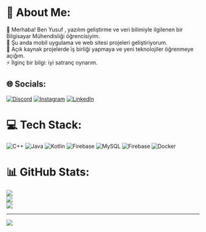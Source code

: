 # 💫 About Me:
👋 Merhaba! Ben Yusuf , yazılım geliştirme ve veri bilimiyle ilgilenen bir Bilgisayar Mühendisliği öğrencisiyim.  <br>🔭 Şu anda mobil uygulama ve web sitesi projeleri geliştiriyorum.  <br>👯 Açık kaynak projelerde iş birliği yapmaya ve yeni teknolojiler öğrenmeye açığım.  <br>  ⚡ İlginç bir bilgi: iyi satranç oynarım.


## 🌐 Socials:
[![Discord](https://img.shields.io/badge/Discord-%237289DA.svg?logo=discord&logoColor=white)](https://discord.gg/napoleonbonaparte) [![Instagram](https://img.shields.io/badge/Instagram-%23E4405F.svg?logo=Instagram&logoColor=white)](https://instagram.com/yusufozpamuk) [![LinkedIn](https://img.shields.io/badge/LinkedIn-%230077B5.svg?logo=linkedin&logoColor=white)](https://linkedin.com/in/yusufozpamuk) 

# 💻 Tech Stack:
![C++](https://img.shields.io/badge/c++-%2300599C.svg?style=for-the-badge&logo=c%2B%2B&logoColor=white) ![Java](https://img.shields.io/badge/java-%23ED8B00.svg?style=for-the-badge&logo=openjdk&logoColor=white) ![Kotlin](https://img.shields.io/badge/kotlin-%237F52FF.svg?style=for-the-badge&logo=kotlin&logoColor=white) ![Firebase](https://img.shields.io/badge/firebase-%23039BE5.svg?style=for-the-badge&logo=firebase) ![MySQL](https://img.shields.io/badge/mysql-4479A1.svg?style=for-the-badge&logo=mysql&logoColor=white) ![Firebase](https://img.shields.io/badge/firebase-a08021?style=for-the-badge&logo=firebase&logoColor=ffcd34) ![Docker](https://img.shields.io/badge/docker-%230db7ed.svg?style=for-the-badge&logo=docker&logoColor=white)
# 📊 GitHub Stats:
![](https://github-readme-stats.vercel.app/api?username=josephkey9&theme=dark&hide_border=false&include_all_commits=false&count_private=false)<br/>
![](https://nirzak-streak-stats.vercel.app/?user=josephkey9&theme=dark&hide_border=false)<br/>
![](https://github-readme-stats.vercel.app/api/top-langs/?username=josephkey9&theme=dark&hide_border=false&include_all_commits=false&count_private=false&layout=compact)

---
[![](https://visitcount.itsvg.in/api?id=josephkey9&icon=0&color=0)](https://visitcount.itsvg.in)

<!-- Proudly created with GPRM ( https://gprm.itsvg.in ) -->
